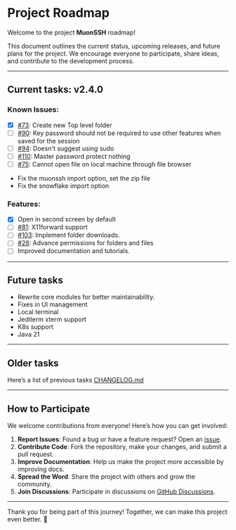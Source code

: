 # Project Roadmap

Welcome to the project **MuonSSH** roadmap! 

This document outlines the current status, upcoming releases, and future plans for the project. We encourage everyone to participate, share ideas, and contribute to the development process.

---


## Current tasks: **v2.4.0**

### Known Issues:
- [x] [#73](https://github.com/devlinx9/muon-ssh/issues/73): Create new Top level folder
- [ ] [#90](https://github.com/devlinx9/muon-ssh/issues/90): Key password should not be required to use other features when saved for the session
- [ ] [#94](https://github.com/devlinx9/muon-ssh/issues/94): Doesn't suggest using sudo
- [ ] [#110](https://github.com/devlinx9/muon-ssh/issues/110): Master password protect nothing
- [ ] [#75](https://github.com/devlinx9/muon-ssh/issues/75): Cannot open file on local machine through file browser
- Fix the muonssh import option, set the zip file
- Fix the snowflake import option


### Features:
- [x] Open in second screen by default
- [ ] [#81](https://github.com/devlinx9/muon-ssh/issues/81): X11forward support
- [ ] [#103](https://github.com/devlinx9/muon-ssh/issues/103): Implement folder downloads.
- [ ] [#28](https://github.com/devlinx9/muon-ssh/issues/28): Advance permissions for folders and files
- [ ] Improved documentation and tutorials.

---

## Future tasks

- Rewrite core modules for better maintainability.
- Fixes in UI management
- Local terminal
- Jediterm xterm support
- K8s support
- Java 21

---

## Older tasks

Here’s a list of previous tasks [CHANGELOG.md](CHANGELOG.md)

---

## How to Participate

We welcome contributions from everyone! Here’s how you can get involved:

1. **Report Issues**: Found a bug or have a feature request? Open an [issue](https://github.com/devlinx9/muon-ssh/issues).
2. **Contribute Code**: Fork the repository, make your changes, and submit a pull request.
3. **Improve Documentation**: Help us make the project more accessible by improving docs.
4. **Spread the Word**: Share the project with others and grow the community.
5. **Join Discussions**: Participate in discussions on [GitHub Discussions](https://github.com/yourusername/yourrepo/discussions).

---

Thank you for being part of this journey! Together, we can make this project even better. 🚀